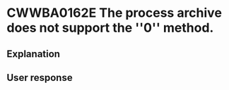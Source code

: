 # CWWBA0162E The process archive does not support the ''0'' method.

## Explanation

## User response
